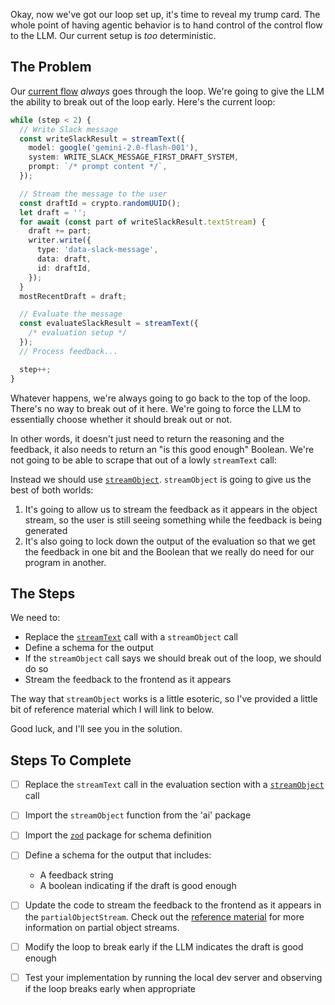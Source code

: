Okay, now we've got our loop set up, it's time to reveal my trump card. The whole point of having agentic behavior is to hand control of the control flow to the LLM. Our current setup is _too_ deterministic.

## The Problem

Our [current flow](./api/chat.ts) _always_ goes through the loop. We're going to give the LLM the ability to break out of the loop early. Here's the current loop:

```ts
while (step < 2) {
  // Write Slack message
  const writeSlackResult = streamText({
    model: google('gemini-2.0-flash-001'),
    system: WRITE_SLACK_MESSAGE_FIRST_DRAFT_SYSTEM,
    prompt: `/* prompt content */`,
  });

  // Stream the message to the user
  const draftId = crypto.randomUUID();
  let draft = '';
  for await (const part of writeSlackResult.textStream) {
    draft += part;
    writer.write({
      type: 'data-slack-message',
      data: draft,
      id: draftId,
    });
  }
  mostRecentDraft = draft;

  // Evaluate the message
  const evaluateSlackResult = streamText({
    /* evaluation setup */
  });
  // Process feedback...

  step++;
}
```

Whatever happens, we're always going to go back to the top of the loop. There's no way to break out of it here. We're going to force the LLM to essentially choose whether it should break out or not.

In other words, it doesn't just need to return the reasoning and the feedback, it also needs to return an "is this good enough" Boolean. We're not going to be able to scrape that out of a lowly `streamText` call:

Instead we should use [`streamObject`](https://ai-sdk.dev/docs/ai-sdk-core/generating-structured-data#stream-object). `streamObject` is going to give us the best of both worlds:

1. It's going to allow us to stream the feedback as it appears in the object stream, so the user is still seeing something while the feedback is being generated
2. It's also going to lock down the output of the evaluation so that we get the feedback in one bit and the Boolean that we really do need for our program in another.

## The Steps

We need to:

- Replace the [`streamText`](./api/chat.ts) call with a `streamObject` call
- Define a schema for the output
- If the `streamObject` call says we should break out of the loop, we should do so
- Stream the feedback to the frontend as it appears

The way that `streamObject` works is a little esoteric, so I've provided a little bit of reference material which I will link to below.

Good luck, and I'll see you in the solution.

## Steps To Complete

- [ ] Replace the `streamText` call in the evaluation section with a [`streamObject`](https://ai-sdk.dev/docs/ai-sdk-core/generating-structured-data#stream-object) call

- [ ] Import the `streamObject` function from the 'ai' package

- [ ] Import the [`zod`](https://zod.dev/) package for schema definition

- [ ] Define a schema for the output that includes:
  - A feedback string
  - A boolean indicating if the draft is good enough

- [ ] Update the code to stream the feedback to the frontend as it appears in the `partialObjectStream`. Check out the [reference material](/exercises/99-reference/99.1-stream-object-partial-object-stream/explainer/readme.md) for more information on partial object streams.

- [ ] Modify the loop to break early if the LLM indicates the draft is good enough

- [ ] Test your implementation by running the local dev server and observing if the loop breaks early when appropriate
